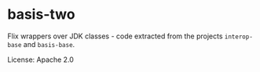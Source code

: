 # basis-two

Flix wrappers over JDK classes - code extracted from the projects `interop-base` and `basis-base`.

License: Apache 2.0
